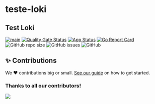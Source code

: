 # teste-loki 
## Test Loki


[![main](https://github.com/devxp-tech/teste-loki/actions/workflows/main.yaml/badge.svg)](https://github.com/devxp-tech/teste-loki/actions/workflows/main.yaml)
[![Quality Gate Status](https://sonar.devxp-tech.io/api/project_badges/measure?project=teste-loki&metric=alert_status&token=sqb_ac5e8f0f2ecaf32df9ed59df10d6c6b002449aea)](https://sonar.devxp-tech.io/dashboard?id=teste-loki)
[![App Status](https://argocd.devxp-tech.io/api/badge?name=teste-loki-dev&revision=true)](https://argocd.devxp-tech.io/applications/teste-loki-dev)
[![Go Report Card](https://goreportcard.com/badge/github.com/devxp-tech/teste-loki)](https://goreportcard.com/report/github.com/devxp-tech/teste-loki)
![GitHub repo size](https://img.shields.io/github/repo-size/devxp-tech/teste-loki)
![GitHub issues](https://img.shields.io/github/issues/devxp-tech/teste-loki)
![GitHub](https://img.shields.io/github/license/devxp-tech/teste-loki)


## ✨ Contributions

We ❤️ contributions big or small. [See our guide](contributing.md) on how to get started.

### Thanks to all our contributors!

<a href="https://github.com/devxp-tech/teste-loki/graphs/contributors">
  <img src="https://contrib.rocks/image?repo=devxp-tech/teste-loki" />
</a>
